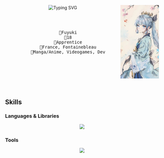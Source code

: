 <div align="center">
  <img src="./images/ayaka.png" width="25%" align="right">
  <picture>
    <source align="top" media="(prefers-color-scheme: dark)" srcset="https://readme-typing-svg.herokuapp.com?font=Fira+Code&pause=1000&color=D18FF7&multiline=true&random=false&width=435&center=true&lines=Hello%2C+I'm+Fuyuki+;Dev%2C+Anime+and+Genshin+enthusiast">
    <img align="top" src="https://readme-typing-svg.herokuapp.com?font=Fira+Code&pause=1000&color=B74FBD&center=true&multiline=true&random=false&width=435&lines=Hello%2C+I'm+Fuyuki+;Dev%2C+Anime+and+Genshin+enthusiast" alt="Typing SVG" />
  </picture>
  <br><br><br><br>
  <pre>
    🥀Fuyuki
    🥀18
    🥀Apprentice
    🥀France, Fontainebleau
    🥀Manga/Anime, Videogames, Dev
  </pre>
  <br><br><br><br><br>

</div>

## Skills
### Languages & Libraries
<div align="center">
  <img src="https://skillicons.dev/icons?i=js,ts,svelte,python,lua,rust,kotlin,java,md,mysql,bash">
</div>

### Tools
<div align="center">
  <img src="https://skillicons.dev/icons?i=vim,neovim,webstorm,androidstudio,vscode,robloxstudio,git,github">
</div>
